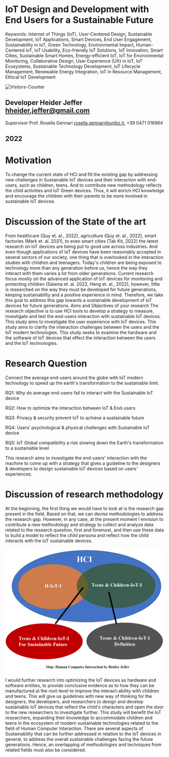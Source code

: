 # IoT Design and Development with End Users for a Sustainable Future

Keywords: Internet of Things (IoT),
User-Centered Design,
Sustainable Development,
IoT Applications,
Smart Devices,
End User Engagement,
Sustainability in IoT,
Green Technology,
Environmental Impact,
Human-Centered IoT,
IoT Usability,
Eco-friendly IoT Solutions,
IoT Innovation,
Smart Cities,
Sustainable Smart Homes,
Energy-efficient IoT,
IoT for Environmental Monitoring,
Collaborative Design,
User Experience (UX) in IoT,
IoT Ecosystems,
Sustainable Technology Development,
IoT Lifecycle Management,
Renewable Energy Integration,
IoT in Resource Management,
Ethical IoT Development


<body>
<img src = "https://github-vistors-counter.onrender.com/github?username=https://github.com/HeiderJeffer/Free-University-of-Bozen-Bolzano-Ph.D.-Project/" alt = "Visitors-Counter"/>
</body>



Developer Heider Jeffer hheider.jeffer@gmail.com
-----------------------------------------------------

Supervisor Prof. Rosella Gennari  rosella.gennari@unibz.it, +39 0471 016964

2022
------------

# Motivation
To change the current state of HCI and fill the existing gap by addressing new challenges in Sustainable IoT devices and their interaction with end-users, such as children, teens. And to contribute new methodology reflects the child activities and IoT Green devices. Thus, it will enrich HCI knowledge and encourage the children with their parents to be more involved in sustainable IoT devices. 
# Discussion of the State of the art 
From healthcare (Quy et. al., 2022), agriculture (Quy et. al., 2022), smart factories (Mark et. al. 2021), to even smart cities (Tak Kit, 2022) the latest research on IoT devices are being put to good use across industries. And even though applications of IoT devices have been reasonably accepted in several sectors of our society, one thing that is overlooked in the interaction studies with children and teenagers. Today's children are being exposed to technology more than any generation before us, hence the way they interact with them varies a lot from older generations. Current research focus mostly on the advanced application of IoT devices for monitoring and protecting children (Salama et. al. 2022, Heng et. al., 2022), however, little is researched on the way they must be developed for future generations, keeping sustainability and a positive experience in mind. Therefore, we take this goal to address this gap towards a sustainable development of IoT devices for future generations.
Aims and Objectives of your research 
The research objective is to use HCI tools to develop a strategy to measure, investigate and test the end-users interaction with sustainable IoT devices. This study aims to investigate the user experience with IoT devices. This study aims to clarify the interaction challenges between the users and the IoT modern technologies. This study seeks to examine the hardware and the software of IoT devices that effect the interaction between the users and the IoT technologies. 

# Research Question
Connect the average end-users around the globe with IoT modern technology to speed up the earth's transformation to the sustainable limit.

RQ1: Why do average end-users fail to interact with the Sustainable IoT device  

RQ2: How to optimize the interaction between IoT & End-users

RQ3: Privacy & security prevent IoT to achieve a sustainable future

RQ4: Users’ psychological & physical challenges with Sustainable IoT device

RQ5: IoT Global compatibility a risk slowing down the Earth's transformation to a sustainable level 


This research aims to investigate the end-users' interaction with the machine to come up with a strategy that gives a guideline to the designers & developers to design sustainable IoT devices based on users' experiences.


# Discussion of research methodology 

At the beginning, the first thing we would have to look at is the research gap present in the field. Based on that, we can devise methodologies to address the research gap. However, in any case, at the present moment I envision to contribute a new methodology and strategy to collect and analyze data related to the research question, first and foremost, and then use these data to build a model to reflect the child persona and reflect how the child interacts with the IoT sustainable devices.

![alt text](https://github.com/HeiderJeffer/Free-University-of-Bozen-Bolza-Ph.D.-Project/blob/main/image/1.jpg)

I would further research into optimizing the IoT devices as hardware and software entities, to provide conclusive evidence as to how they can be manufactured at the root-level to improve the interact-ability with children and teens. This will give us guidelines with new way of thinking for the designers, the developers, and researchers to design and develop sustainable IoT devices that reflect the child's characters and open the door to the new researchers to investigate further. This study will benefit the IoT researchers, expanding their knowledge to accommodate children and teens in the ecosystem of modern sustainable technologies related to the field of Human Computer Interaction. There are several aspects of Sustainability that can be further addressed in relation to the IoT devices in general, to address the overall sustainable challenges facing the future generations. Hence, an overlapping of methodologies and techniques from related fields must also be considered.
